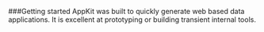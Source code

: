 <a id="getting-started" name="getting-started"></a>

###Getting started
AppKit was built to quickly generate web based data
applications. It is excellent at prototyping or building
transient internal tools.


